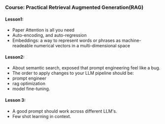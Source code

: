 ### Course: Practical Retrieval Augmented Generation(RAG)

#### Lesson1:

- Paper Attention is all you need
- Auto-encoding, and auto-regression
- Embeddings: a way to represent words or phrases as machine-readeable numerical vectors in a multi-dimensional space



#### Lesson2:

- About semantic search, exposed that prompt engineering feel like a bug.
- The order to apply changes to your LLM pipeline should be:
- prompt engineer
- rag optimization
- model fine-tuning.


#### Lesson 3:

- A good prompt should work across different LLM's.
- Few shot learning in context.

